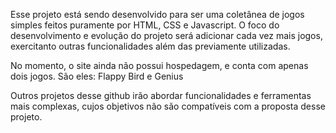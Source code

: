 Esse projeto está sendo desenvolvido para ser uma coletânea de jogos simples feitos puramente por HTML, CSS e Javascript.
O foco do desenvolvimento e evolução do projeto será adicionar cada vez mais jogos, exercitanto outras funcionalidades além das previamente utilizadas.

No momento, o site ainda não possui hospedagem, e conta com apenas dois jogos.
São eles: Flappy Bird e Genius

Outros projetos desse github irão abordar funcionalidades e ferramentas mais complexas, cujos objetivos não são compatíveis com a proposta desse projeto.
